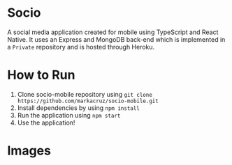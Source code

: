 # Socio
A social media application created for mobile using TypeScript and React Native. It uses an Express and MongoDB back-end which is implemented in a `Private` repository and is hosted through Heroku.

# How to Run
1. Clone socio-mobile repository using `git clone https://github.com/markacruz/socio-mobile.git`
2. Install dependencies by using `npm install`
3. Run the application using `npm start`
4. Use the application!

# Images
